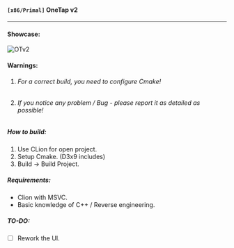 #### ``` [x86/Primal] ```  OneTap v2
___

#### Showcase:

![OTv2](https://i.imgur.com/K3bNR2F.png)

#### Warnings:


  1. ###### For a correct build, you need to configure Cmake!
  2. ###### If you notice any problem / Bug - please report it as detailed as possible!

####
####
##### How to build:
 
  1. Use CLion for open project.
  2. Setup Cmake. (D3x9 includes)
  3. Build -> Build Project.

####
##### Requirements:
 - Clion with MSVC.
 - Basic knowledge of C++ / Reverse engineering.

####
##### TO-DO:
 - [ ] Rework the UI.
